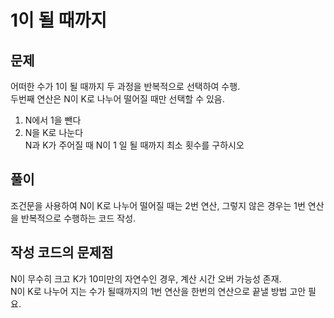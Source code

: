 1이 될 때까지
====

문제
----
어떠한 수가 1이 될 때까지 두 과정을 반복적으로 선택하여 수행.  
두번째 연산은 N이 K로 나누어 떨어질 때만 선택할 수 있음.  
1. N에서 1을 뺀다  
2. N을 K로 나눈다  
N과 K가 주어질 때 N이 1 일 될 때까지 최소 횟수를 구하시오  

풀이
----
조건문을 사용하여 N이 K로 나누어 떨어질 때는 2번 연산, 그렇지 않은 경우는 1번 연산을 반복적으로 수행하는 코드 작성.  

작성 코드의 문제점
-----
N이 무수히 크고 K가 10미만의 자연수인 경우, 계산 시간 오버 가능성 존재.  
N이 K로 나누어 지는 수가 될때까지의 1번 연산을 한번의 연산으로 끝낼 방법 고안 필요.  

